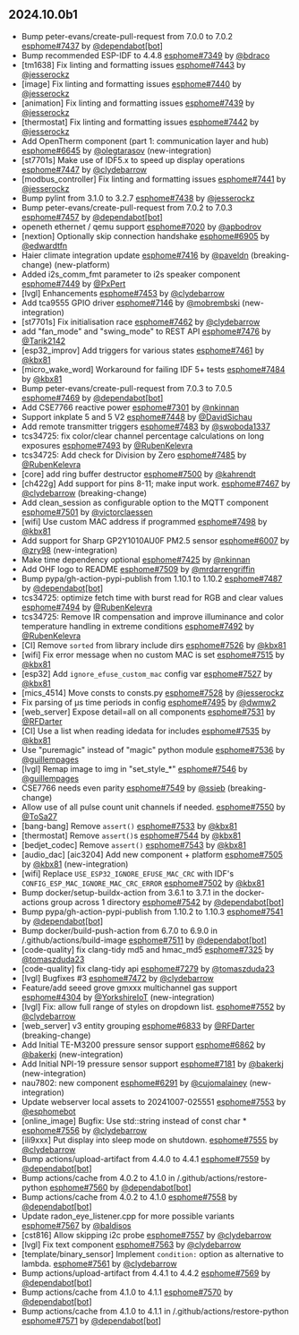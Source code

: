 ## 2024.10.0b1

- Bump peter-evans/create-pull-request from 7.0.0 to 7.0.2 [esphome#7437](https://github.com/esphome/esphome/pull/7437) by [@dependabot[bot]](https://github.com/apps/dependabot)
- Bump recommended ESP-IDF to 4.4.8 [esphome#7349](https://github.com/esphome/esphome/pull/7349) by [@bdraco](https://github.com/bdraco)
- [tm1638] Fix linting and formatting issues [esphome#7443](https://github.com/esphome/esphome/pull/7443) by [@jesserockz](https://github.com/jesserockz)
- [image] Fix linting and formatting issues [esphome#7440](https://github.com/esphome/esphome/pull/7440) by [@jesserockz](https://github.com/jesserockz)
- [animation] Fix linting and formatting issues [esphome#7439](https://github.com/esphome/esphome/pull/7439) by [@jesserockz](https://github.com/jesserockz)
- [thermostat] Fix linting and formatting issues [esphome#7442](https://github.com/esphome/esphome/pull/7442) by [@jesserockz](https://github.com/jesserockz)
- Add OpenTherm component (part 1: communication layer and hub) [esphome#6645](https://github.com/esphome/esphome/pull/6645) by [@olegtarasov](https://github.com/olegtarasov) (new-integration)
- [st7701s] Make use of IDF5.x to speed up display operations [esphome#7447](https://github.com/esphome/esphome/pull/7447) by [@clydebarrow](https://github.com/clydebarrow)
- [modbus_controller] Fix linting and formatting issues [esphome#7441](https://github.com/esphome/esphome/pull/7441) by [@jesserockz](https://github.com/jesserockz)
- Bump pylint from 3.1.0 to 3.2.7 [esphome#7438](https://github.com/esphome/esphome/pull/7438) by [@jesserockz](https://github.com/jesserockz)
- Bump peter-evans/create-pull-request from 7.0.2 to 7.0.3 [esphome#7457](https://github.com/esphome/esphome/pull/7457) by [@dependabot[bot]](https://github.com/apps/dependabot)
- openeth ethernet / qemu support [esphome#7020](https://github.com/esphome/esphome/pull/7020) by [@apbodrov](https://github.com/apbodrov)
- [nextion] Optionally skip connection handshake [esphome#6905](https://github.com/esphome/esphome/pull/6905) by [@edwardtfn](https://github.com/edwardtfn)
- Haier climate integration update [esphome#7416](https://github.com/esphome/esphome/pull/7416) by [@paveldn](https://github.com/paveldn) (breaking-change) (new-platform)
- Added i2s_comm_fmt parameter to i2s speaker component [esphome#7449](https://github.com/esphome/esphome/pull/7449) by [@PxPert](https://github.com/PxPert)
- [lvgl] Enhancements [esphome#7453](https://github.com/esphome/esphome/pull/7453) by [@clydebarrow](https://github.com/clydebarrow)
- Add tca9555 GPIO driver [esphome#7146](https://github.com/esphome/esphome/pull/7146) by [@mobrembski](https://github.com/mobrembski) (new-integration)
- [st7701s] Fix initialisation race [esphome#7462](https://github.com/esphome/esphome/pull/7462) by [@clydebarrow](https://github.com/clydebarrow)
- add "fan_mode" and "swing_mode" to REST API [esphome#7476](https://github.com/esphome/esphome/pull/7476) by [@Tarik2142](https://github.com/Tarik2142)
- [esp32_improv] Add triggers for various states [esphome#7461](https://github.com/esphome/esphome/pull/7461) by [@kbx81](https://github.com/kbx81)
- [micro_wake_word] Workaround for failing IDF 5+ tests [esphome#7484](https://github.com/esphome/esphome/pull/7484) by [@kbx81](https://github.com/kbx81)
- Bump peter-evans/create-pull-request from 7.0.3 to 7.0.5 [esphome#7469](https://github.com/esphome/esphome/pull/7469) by [@dependabot[bot]](https://github.com/apps/dependabot)
- Add CSE7766 reactive power [esphome#7301](https://github.com/esphome/esphome/pull/7301) by [@nkinnan](https://github.com/nkinnan)
- Support inkplate 5 and 5 V2 [esphome#7448](https://github.com/esphome/esphome/pull/7448) by [@DavidSichau](https://github.com/DavidSichau)
- Add remote transmitter triggers [esphome#7483](https://github.com/esphome/esphome/pull/7483) by [@swoboda1337](https://github.com/swoboda1337)
- tcs34725: fix color/clear channel percentage calculations on long exposures [esphome#7493](https://github.com/esphome/esphome/pull/7493) by [@RubenKelevra](https://github.com/RubenKelevra)
- tcs34725: Add check for Division by Zero [esphome#7485](https://github.com/esphome/esphome/pull/7485) by [@RubenKelevra](https://github.com/RubenKelevra)
- [core] add ring buffer destructor [esphome#7500](https://github.com/esphome/esphome/pull/7500) by [@kahrendt](https://github.com/kahrendt)
- [ch422g] Add support for pins 8-11; make input work. [esphome#7467](https://github.com/esphome/esphome/pull/7467) by [@clydebarrow](https://github.com/clydebarrow) (breaking-change)
- Add clean_session as configurable option to the MQTT component [esphome#7501](https://github.com/esphome/esphome/pull/7501) by [@victorclaessen](https://github.com/victorclaessen)
- [wifi] Use custom MAC address if programmed [esphome#7498](https://github.com/esphome/esphome/pull/7498) by [@kbx81](https://github.com/kbx81)
- Add support for Sharp GP2Y1010AU0F PM2.5 sensor [esphome#6007](https://github.com/esphome/esphome/pull/6007) by [@zry98](https://github.com/zry98) (new-integration)
- Make time dependency optional [esphome#7425](https://github.com/esphome/esphome/pull/7425) by [@nkinnan](https://github.com/nkinnan)
- Add OHF logo to README [esphome#7509](https://github.com/esphome/esphome/pull/7509) by [@mrdarrengriffin](https://github.com/mrdarrengriffin)
- Bump pypa/gh-action-pypi-publish from 1.10.1 to 1.10.2 [esphome#7487](https://github.com/esphome/esphome/pull/7487) by [@dependabot[bot]](https://github.com/apps/dependabot)
- tcs34725: optimize fetch time with burst read for RGB and clear values [esphome#7494](https://github.com/esphome/esphome/pull/7494) by [@RubenKelevra](https://github.com/RubenKelevra)
- tcs34725: Remove IR compensation and improve illuminance and color temperature handling in extreme conditions [esphome#7492](https://github.com/esphome/esphome/pull/7492) by [@RubenKelevra](https://github.com/RubenKelevra)
- [CI] Remove ``sorted`` from library include dirs [esphome#7526](https://github.com/esphome/esphome/pull/7526) by [@kbx81](https://github.com/kbx81)
- [wifi] Fix error message when no custom MAC is set [esphome#7515](https://github.com/esphome/esphome/pull/7515) by [@kbx81](https://github.com/kbx81)
- [esp32] Add ``ignore_efuse_custom_mac`` config var [esphome#7527](https://github.com/esphome/esphome/pull/7527) by [@kbx81](https://github.com/kbx81)
- [mics_4514] Move consts to consts.py [esphome#7528](https://github.com/esphome/esphome/pull/7528) by [@jesserockz](https://github.com/jesserockz)
- Fix parsing of µs time periods in config [esphome#7495](https://github.com/esphome/esphome/pull/7495) by [@dwmw2](https://github.com/dwmw2)
- [web_server] Expose detail=all on all components [esphome#7531](https://github.com/esphome/esphome/pull/7531) by [@RFDarter](https://github.com/RFDarter)
- [CI] Use a list when reading idedata for includes [esphome#7535](https://github.com/esphome/esphome/pull/7535) by [@kbx81](https://github.com/kbx81)
- Use "puremagic" instead of "magic" python module [esphome#7536](https://github.com/esphome/esphome/pull/7536) by [@guillempages](https://github.com/guillempages)
- [lvgl] Remap image to img in "set_style_*" [esphome#7546](https://github.com/esphome/esphome/pull/7546) by [@guillempages](https://github.com/guillempages)
- CSE7766 needs even parity [esphome#7549](https://github.com/esphome/esphome/pull/7549) by [@ssieb](https://github.com/ssieb) (breaking-change)
- Allow use of all pulse count unit channels if needed. [esphome#7550](https://github.com/esphome/esphome/pull/7550) by [@ToSa27](https://github.com/ToSa27)
- [bang-bang] Remove ``assert()`` [esphome#7533](https://github.com/esphome/esphome/pull/7533) by [@kbx81](https://github.com/kbx81)
- [thermostat] Remove ``assert()``s [esphome#7544](https://github.com/esphome/esphome/pull/7544) by [@kbx81](https://github.com/kbx81)
- [bedjet_codec] Remove ``assert()`` [esphome#7543](https://github.com/esphome/esphome/pull/7543) by [@kbx81](https://github.com/kbx81)
- [audio_dac] [aic3204] Add new component + platform [esphome#7505](https://github.com/esphome/esphome/pull/7505) by [@kbx81](https://github.com/kbx81) (new-integration)
- [wifi] Replace ``USE_ESP32_IGNORE_EFUSE_MAC_CRC`` with IDF's ``CONFIG_ESP_MAC_IGNORE_MAC_CRC_ERROR`` [esphome#7502](https://github.com/esphome/esphome/pull/7502) by [@kbx81](https://github.com/kbx81)
- Bump docker/setup-buildx-action from 3.6.1 to 3.7.1 in the docker-actions group across 1 directory [esphome#7542](https://github.com/esphome/esphome/pull/7542) by [@dependabot[bot]](https://github.com/apps/dependabot)
- Bump pypa/gh-action-pypi-publish from 1.10.2 to 1.10.3 [esphome#7541](https://github.com/esphome/esphome/pull/7541) by [@dependabot[bot]](https://github.com/apps/dependabot)
- Bump docker/build-push-action from 6.7.0 to 6.9.0 in /.github/actions/build-image [esphome#7511](https://github.com/esphome/esphome/pull/7511) by [@dependabot[bot]](https://github.com/apps/dependabot)
- [code-quality] fix clang-tidy md5 and hmac_md5 [esphome#7325](https://github.com/esphome/esphome/pull/7325) by [@tomaszduda23](https://github.com/tomaszduda23)
- [code-quality] fix clang-tidy api [esphome#7279](https://github.com/esphome/esphome/pull/7279) by [@tomaszduda23](https://github.com/tomaszduda23)
- [lvgl] Bugfixes #3 [esphome#7472](https://github.com/esphome/esphome/pull/7472) by [@clydebarrow](https://github.com/clydebarrow)
- Feature/add seeed grove gmxxx multichannel gas support [esphome#4304](https://github.com/esphome/esphome/pull/4304) by [@YorkshireIoT](https://github.com/YorkshireIoT) (new-integration)
- [lvgl] Fix: allow full range of styles on dropdown list. [esphome#7552](https://github.com/esphome/esphome/pull/7552) by [@clydebarrow](https://github.com/clydebarrow)
- [web_server] v3 entity grouping [esphome#6833](https://github.com/esphome/esphome/pull/6833) by [@RFDarter](https://github.com/RFDarter) (breaking-change)
- Add Initial TE-M3200 pressure sensor support [esphome#6862](https://github.com/esphome/esphome/pull/6862) by [@bakerkj](https://github.com/bakerkj) (new-integration)
- Add Initial NPI-19 pressure sensor support [esphome#7181](https://github.com/esphome/esphome/pull/7181) by [@bakerkj](https://github.com/bakerkj) (new-integration)
- nau7802: new component [esphome#6291](https://github.com/esphome/esphome/pull/6291) by [@cujomalainey](https://github.com/cujomalainey) (new-integration)
- Update webserver local assets to 20241007-025551 [esphome#7553](https://github.com/esphome/esphome/pull/7553) by [@esphomebot](https://github.com/esphomebot)
- [online_image] Bugfix: Use std::string instead of const char * [esphome#7556](https://github.com/esphome/esphome/pull/7556) by [@clydebarrow](https://github.com/clydebarrow)
- [ili9xxx] Put display into sleep mode on shutdown. [esphome#7555](https://github.com/esphome/esphome/pull/7555) by [@clydebarrow](https://github.com/clydebarrow)
- Bump actions/upload-artifact from 4.4.0 to 4.4.1 [esphome#7559](https://github.com/esphome/esphome/pull/7559) by [@dependabot[bot]](https://github.com/apps/dependabot)
- Bump actions/cache from 4.0.2 to 4.1.0 in /.github/actions/restore-python [esphome#7560](https://github.com/esphome/esphome/pull/7560) by [@dependabot[bot]](https://github.com/apps/dependabot)
- Bump actions/cache from 4.0.2 to 4.1.0 [esphome#7558](https://github.com/esphome/esphome/pull/7558) by [@dependabot[bot]](https://github.com/apps/dependabot)
- Update radon_eye_listener.cpp for more possible variants [esphome#7567](https://github.com/esphome/esphome/pull/7567) by [@baldisos](https://github.com/baldisos)
- [cst816] Allow skipping i2c probe [esphome#7557](https://github.com/esphome/esphome/pull/7557) by [@clydebarrow](https://github.com/clydebarrow)
- [lvgl] Fix text component [esphome#7563](https://github.com/esphome/esphome/pull/7563) by [@clydebarrow](https://github.com/clydebarrow)
- [template/binary_sensor] Implement `condition:` option as alternative to lambda. [esphome#7561](https://github.com/esphome/esphome/pull/7561) by [@clydebarrow](https://github.com/clydebarrow)
- Bump actions/upload-artifact from 4.4.1 to 4.4.2 [esphome#7569](https://github.com/esphome/esphome/pull/7569) by [@dependabot[bot]](https://github.com/apps/dependabot)
- Bump actions/cache from 4.1.0 to 4.1.1 [esphome#7570](https://github.com/esphome/esphome/pull/7570) by [@dependabot[bot]](https://github.com/apps/dependabot)
- Bump actions/cache from 4.1.0 to 4.1.1 in /.github/actions/restore-python [esphome#7571](https://github.com/esphome/esphome/pull/7571) by [@dependabot[bot]](https://github.com/apps/dependabot)

